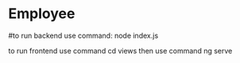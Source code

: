# Employee

#to run backend
use command: node index.js




to run frontend
use command cd views
then 
use command ng serve
